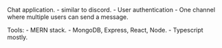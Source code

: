 Chat application.
    - similar to discord.
    - User authentication
    - One channel where multiple users can send a message.


Tools:
    - MERN stack.
        - MongoDB, Express, React, Node.
    - Typescript mostly.
    